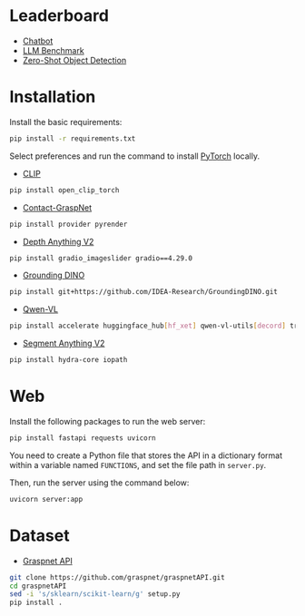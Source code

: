 # Leaderboard

- [Chatbot](https://openlm.ai/chatbot-arena/)
- [LLM Benchmark](https://livebench.ai/#/)
- [Zero-Shot Object Detection](https://paperswithcode.com/sota/zero-shot-object-detection-on-mscoco)

# Installation

Install the basic requirements:

```bash
pip install -r requirements.txt
```

Select preferences and run the command to install [PyTorch](https://pytorch.org/get-started/previous-versions/) locally.

- [CLIP](https://github.com/mlfoundations/open_clip)

```bash
pip install open_clip_torch
```

- [Contact-GraspNet](https://github.com/elchun/contact_graspnet_pytorch)

```bash
pip install provider pyrender
```

- [Depth Anything V2](https://github.com/DepthAnything/Depth-Anything-V2)

```bash
pip install gradio_imageslider gradio==4.29.0
```

- [Grounding DINO](https://github.com/IDEA-Research/GroundingDINO.git)

```bash
pip install git+https://github.com/IDEA-Research/GroundingDINO.git
```

- [Qwen-VL](https://huggingface.co/Qwen/Qwen2.5-VL-72B-Instruct)

```bash
pip install accelerate huggingface_hub[hf_xet] qwen-vl-utils[decord] transformers==4.50.3
```

- [Segment Anything V2](https://github.com/facebookresearch/sam2)

```bash
pip install hydra-core iopath
```

# Web

Install the following packages to run the web server:

```bash
pip install fastapi requests uvicorn
```

You need to create a Python file that stores the API in a dictionary format within a variable named `FUNCTIONS`, and set the file path in `server.py`.

Then, run the server using the command below:

```bash
uvicorn server:app
```

# Dataset

- [Graspnet API](https://github.com/graspnet/graspnetAPI.git)

```bash
git clone https://github.com/graspnet/graspnetAPI.git
cd graspnetAPI
sed -i 's/sklearn/scikit-learn/g' setup.py
pip install .
```